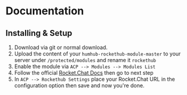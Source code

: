 # Documentation

## Installing & Setup
1. Download via git or normal download.
2. Upload the content of your `humhub-rockethub-module-master` to your server under `/protected/modules` and rename it `rockethub`
3. Enable the module via `ACP --> Modules --> Modules List`
4. Follow the official [Rocket.Chat Docs](https://rocket.chat/docs/administrator-guides/livechat/) then go to next step
5. In `ACP --> Rockethub Settings` place your Rocket.Chat URL in the configuration option then save and now you're done.
